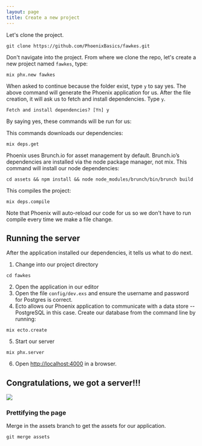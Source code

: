 ```yaml
---
layout: page
title: Create a new project
---
```


Let's clone the project.

```
git clone https://github.com/PhoenixBasics/fawkes.git
```

Don't navigate into the project. From where we clone the repo, let's create a new project named `fawkes`, type:

```
mix phx.new fawkes
```

When asked to continue because the folder exist, type `y` to say yes. The above command will generate the Phoenix application for us. After the file creation, it will ask us to fetch and install dependencies. Type `y`.

```
Fetch and install dependencies? [Yn] y
```

By saying yes, these commands will be run for us:

This commands downloads our dependencies:

```
mix deps.get
```

Phoenix uses Brunch.io for asset management by default. Brunch.io’s dependencies are installed via the node package manager, not mix. This command will install our node dependencies:

```
cd assets && npm install && node node_modules/brunch/bin/brunch build
```

This compiles the project:

```
mix deps.compile
```

Note that Phoenix will auto-reload our code for us so we don't have to run compile every time we make a file change.

## Running the server
After the application installed our dependencies, it tells us what to do next.

1. Change into our project directory

  ```
  cd fawkes
  ```

2. Open the application in our editor
3. Open the file `config/dev.exs` and ensure the username and password for Postgres is correct.
4. Ecto allows our Phoenix application to communicate with a data store -- PostgreSQL in this case. Create our database from the command line by running:

  ```
  mix ecto.create
  ```

5. Start our server

  ```
  mix phx.server
  ```

6. Open [http://localhost:4000](http://localhost:4000) in a browser.

## Congratulations, we got a server!!!

<img src="https://media.giphy.com/media/10Fqkgb4tQVtOo/giphy.gif">


### Prettifying the page

Merge in the assets branch to get the assets for our application.

```
git merge assets
```

